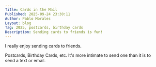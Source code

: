 ```yaml
---
Title: Cards in the Mail
Published: 2025-09-24 23:30:11
Author: Pablo Morales
Layout: blog
Tag: 2025, postcards, birthday cards
Description: Sending cards to friends is fun!
---
```

I really enjoy sending cards to friends. 

Postcards, Birthday Cards, etc. It's more intimate to send one than it is to send a text or email. 